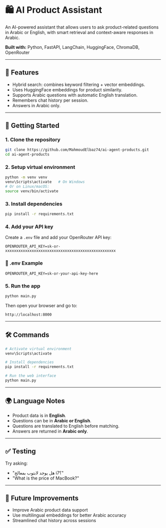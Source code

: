 # 🛍️ AI Product Assistant

An AI-powered assistant that allows users to ask product-related questions in Arabic or English, with smart retrieval and context-aware responses in Arabic.

**Built with:** Python, FastAPI, LangChain, HuggingFace, ChromaDB, OpenRouter

---

## 🧠 Features

- Hybrid search: combines keyword filtering + vector embeddings.
- Uses HuggingFace embeddings for product similarity.
- Supports Arabic questions with automatic English translation.
- Remembers chat history per session.
- Answers in Arabic only.

---

## 🚀 Getting Started

### 1. Clone the repository
```bash
git clone https://github.com/MahmoudElbaz74/ai-agent-products.git
cd ai-agent-products
```

### 2. Setup virtual environment
```bash
python -m venv venv
venv\Scripts\activate   # On Windows
# Or on Linux/macOS:
source venv/bin/activate
```

### 3. Install dependencies
```bash
pip install -r requirements.txt
```

### 4. Add your API key

Create a `.env` file and add your OpenRouter API key:
```env
OPENROUTER_API_KEY=sk-or-xxxxxxxxxxxxxxxxxxxxxxxxxxxxxxxxxxxxxxxxxxxxxxxxxx
```

### 📄 .env Example
```env
OPENROUTER_API_KEY=sk-or-your-api-key-here
```

### 5. Run the app
```bash
python main.py
```

Then open your browser and go to:
```
http://localhost:8000
```

---

## 🛠️ Commands

```bash
# Activate virtual environment
venv\Scripts\activate

# Install dependencies
pip install -r requirements.txt

# Run the web interface
python main.py
```

---

## 🌍 Language Notes

- Product data is in **English**.
- Questions can be in **Arabic or English**.
- Questions are translated to English before matching.
- Answers are returned in **Arabic only**.

---

## ✅ Testing
Try asking:
- "هل يوجد لابتوب بمعالج i7؟"
- "What is the price of MacBook?"

---

## 🧠 Future Improvements

- Improve Arabic product data support
- Use multilingual embeddings for better Arabic accuracy
- Streamlined chat history across sessions
